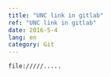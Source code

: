 ```yaml
---
title: "UNC link in gitlab"
ref: "UNC link in gitlab"
date: 2016-5-4
lang: en
category: Git
---
```


```
file://///.....
```
